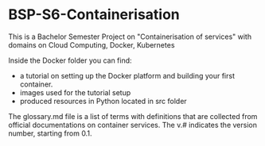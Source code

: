 # BSP-S6-Containerisation
This is a Bachelor Semester Project on "Containerisation of services" with domains on Cloud Computing, Docker, Kubernetes

Inside the Docker folder you can find:
- a tutorial on setting up the Docker platform and building your first container. 
- images used for the tutorial setup
- produced resources in Python located in src folder

The glossary.md file is a list of terms with definitions that are collected from official documentations on container services. The v.# indicates the version number, starting from 0.1.
